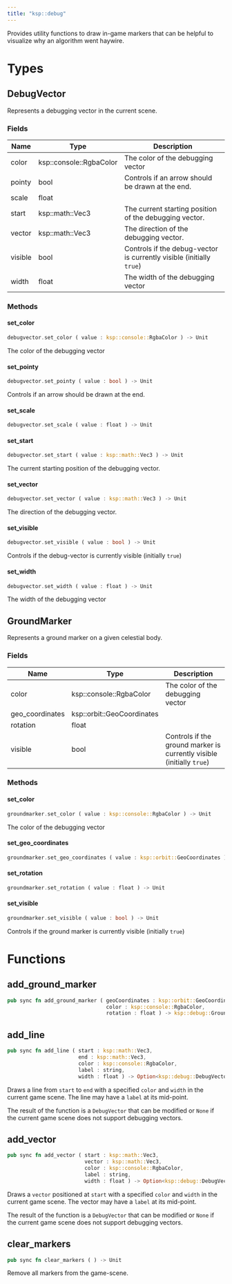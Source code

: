 ```yaml
---
title: "ksp::debug"
---
```


Provides utility functions to draw in-game markers that can be helpful to visualize why an algorithm went haywire.


# Types


## DebugVector

Represents a debugging vector in the current scene.


### Fields

Name | Type | Description
--- | --- | ---
color | ksp::console::RgbaColor | The color of the debugging vector 
pointy | bool | Controls if an arrow should be drawn at the end. 
scale | float | 
start | ksp::math::Vec3 | The current starting position of the debugging vector. 
vector | ksp::math::Vec3 | The direction of the debugging vector. 
visible | bool | Controls if the debug-vector is currently visible (initially `true`) 
width | float | The width of the debugging vector 

### Methods

#### set_color

```rust
debugvector.set_color ( value : ksp::console::RgbaColor ) -> Unit
```

The color of the debugging vector


#### set_pointy

```rust
debugvector.set_pointy ( value : bool ) -> Unit
```

Controls if an arrow should be drawn at the end.


#### set_scale

```rust
debugvector.set_scale ( value : float ) -> Unit
```



#### set_start

```rust
debugvector.set_start ( value : ksp::math::Vec3 ) -> Unit
```

The current starting position of the debugging vector.


#### set_vector

```rust
debugvector.set_vector ( value : ksp::math::Vec3 ) -> Unit
```

The direction of the debugging vector.


#### set_visible

```rust
debugvector.set_visible ( value : bool ) -> Unit
```

Controls if the debug-vector is currently visible (initially `true`)


#### set_width

```rust
debugvector.set_width ( value : float ) -> Unit
```

The width of the debugging vector


## GroundMarker

Represents a ground marker on a given celestial body.


### Fields

Name | Type | Description
--- | --- | ---
color | ksp::console::RgbaColor | The color of the debugging vector 
geo_coordinates | ksp::orbit::GeoCoordinates | 
rotation | float | 
visible | bool | Controls if the ground marker is currently visible (initially `true`) 

### Methods

#### set_color

```rust
groundmarker.set_color ( value : ksp::console::RgbaColor ) -> Unit
```

The color of the debugging vector


#### set_geo_coordinates

```rust
groundmarker.set_geo_coordinates ( value : ksp::orbit::GeoCoordinates ) -> Unit
```



#### set_rotation

```rust
groundmarker.set_rotation ( value : float ) -> Unit
```



#### set_visible

```rust
groundmarker.set_visible ( value : bool ) -> Unit
```

Controls if the ground marker is currently visible (initially `true`)


# Functions


## add_ground_marker

```rust
pub sync fn add_ground_marker ( geoCoordinates : ksp::orbit::GeoCoordinates,
                                color : ksp::console::RgbaColor,
                                rotation : float ) -> ksp::debug::GroundMarker
```



## add_line

```rust
pub sync fn add_line ( start : ksp::math::Vec3,
                       end : ksp::math::Vec3,
                       color : ksp::console::RgbaColor,
                       label : string,
                       width : float ) -> Option<ksp::debug::DebugVector>
```

Draws a line from `start` to `end` with a specified `color` and `width` in the current game scene.
The line may have a `label` at its mid-point.

The result of the function is a `DebugVector` that can be modified or `None` if the current game scene does not support debugging vectors.



## add_vector

```rust
pub sync fn add_vector ( start : ksp::math::Vec3,
                         vector : ksp::math::Vec3,
                         color : ksp::console::RgbaColor,
                         label : string,
                         width : float ) -> Option<ksp::debug::DebugVector>
```

Draws a `vector` positioned at `start` with a specified `color` and `width` in the current game scene.
The vector may have a `label` at its mid-point.

The result of the function is a `DebugVector` that can be modified or `None` if the current game scene does not support debugging vectors.



## clear_markers

```rust
pub sync fn clear_markers ( ) -> Unit
```

Remove all markers from the game-scene.

